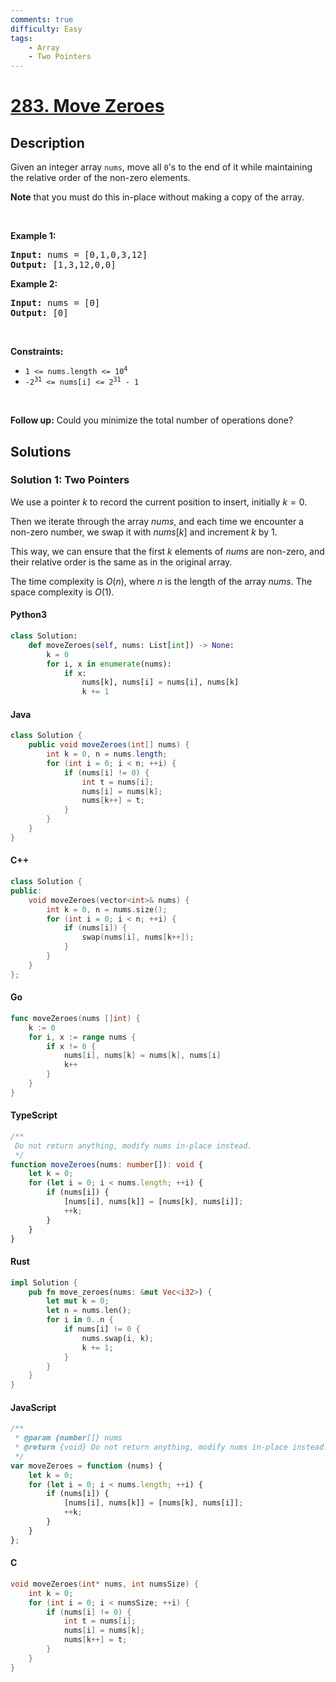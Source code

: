 ```yaml
---
comments: true
difficulty: Easy
tags:
    - Array
    - Two Pointers
---
```


<!-- problem:start -->

# [283. Move Zeroes](https://leetcode.com/problems/move-zeroes)

## Description

<!-- description:start -->

<p>Given an integer array <code>nums</code>, move all <code>0</code>&#39;s to the end of it while maintaining the relative order of the non-zero elements.</p>

<p><strong>Note</strong> that you must do this in-place without making a copy of the array.</p>

<p>&nbsp;</p>
<p><strong class="example">Example 1:</strong></p>
<pre><strong>Input:</strong> nums = [0,1,0,3,12]
<strong>Output:</strong> [1,3,12,0,0]
</pre><p><strong class="example">Example 2:</strong></p>
<pre><strong>Input:</strong> nums = [0]
<strong>Output:</strong> [0]
</pre>
<p>&nbsp;</p>
<p><strong>Constraints:</strong></p>

<ul>
	<li><code>1 &lt;= nums.length &lt;= 10<sup>4</sup></code></li>
	<li><code>-2<sup>31</sup> &lt;= nums[i] &lt;= 2<sup>31</sup> - 1</code></li>
</ul>

<p>&nbsp;</p>
<strong>Follow up:</strong> Could you minimize the total number of operations done?

<!-- description:end -->

## Solutions

<!-- solution:start -->

### Solution 1: Two Pointers

We use a pointer $k$ to record the current position to insert, initially $k = 0$.

Then we iterate through the array $\textit{nums}$, and each time we encounter a non-zero number, we swap it with $\textit{nums}[k]$ and increment $k$ by 1.

This way, we can ensure that the first $k$ elements of $\textit{nums}$ are non-zero, and their relative order is the same as in the original array.

The time complexity is $O(n)$, where $n$ is the length of the array $\textit{nums}$. The space complexity is $O(1)$.

<!-- tabs:start -->

#### Python3

```python
class Solution:
    def moveZeroes(self, nums: List[int]) -> None:
        k = 0
        for i, x in enumerate(nums):
            if x:
                nums[k], nums[i] = nums[i], nums[k]
                k += 1
```

#### Java

```java
class Solution {
    public void moveZeroes(int[] nums) {
        int k = 0, n = nums.length;
        for (int i = 0; i < n; ++i) {
            if (nums[i] != 0) {
                int t = nums[i];
                nums[i] = nums[k];
                nums[k++] = t;
            }
        }
    }
}
```

#### C++

```cpp
class Solution {
public:
    void moveZeroes(vector<int>& nums) {
        int k = 0, n = nums.size();
        for (int i = 0; i < n; ++i) {
            if (nums[i]) {
                swap(nums[i], nums[k++]);
            }
        }
    }
};
```

#### Go

```go
func moveZeroes(nums []int) {
	k := 0
	for i, x := range nums {
		if x != 0 {
			nums[i], nums[k] = nums[k], nums[i]
			k++
		}
	}
}
```

#### TypeScript

```ts
/**
 Do not return anything, modify nums in-place instead.
 */
function moveZeroes(nums: number[]): void {
    let k = 0;
    for (let i = 0; i < nums.length; ++i) {
        if (nums[i]) {
            [nums[i], nums[k]] = [nums[k], nums[i]];
            ++k;
        }
    }
}
```

#### Rust

```rust
impl Solution {
    pub fn move_zeroes(nums: &mut Vec<i32>) {
        let mut k = 0;
        let n = nums.len();
        for i in 0..n {
            if nums[i] != 0 {
                nums.swap(i, k);
                k += 1;
            }
        }
    }
}
```

#### JavaScript

```js
/**
 * @param {number[]} nums
 * @return {void} Do not return anything, modify nums in-place instead.
 */
var moveZeroes = function (nums) {
    let k = 0;
    for (let i = 0; i < nums.length; ++i) {
        if (nums[i]) {
            [nums[i], nums[k]] = [nums[k], nums[i]];
            ++k;
        }
    }
};
```

#### C

```c
void moveZeroes(int* nums, int numsSize) {
    int k = 0;
    for (int i = 0; i < numsSize; ++i) {
        if (nums[i] != 0) {
            int t = nums[i];
            nums[i] = nums[k];
            nums[k++] = t;
        }
    }
}
```

<!-- tabs:end -->

<!-- solution:end -->

<!-- problem:end -->

